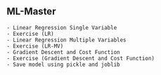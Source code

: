 ## ML-Master

    - Linear Regression Single Variable
    - Exercise (LR)
    - Linear Regression Multiple Variables
    - Exercise (LR-MV)
    - Gradient Descent and Cost Function
    - Exercise (Gradient Descent and Cost Function)
    - Save model using pickle and joblib
